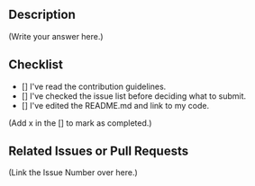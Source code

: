 ## Description
(Write your answer here.)

## Checklist

- [] I've read the contribution guidelines.
- [] I've checked the issue list before deciding what to submit.
- [] I've edited the README.md and link to my code.

(Add x in the [] to mark as completed.)

## Related Issues or Pull Requests
(Link the Issue Number over here.)
